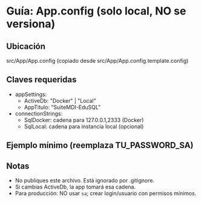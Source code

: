 # Guía: App.config (solo local, NO se versiona)

## Ubicación
src/App/App.config (copiado desde src/App/App.config.template.config)

## Claves requeridas
- appSettings:
  - ActiveDb: "Docker" | "Local"
  - AppTitulo: "SuiteMDI-EduSQL"
- connectionStrings:
  - SqlDocker: cadena para 127.0.0.1,2333 (Docker)
  - SqlLocal:  cadena para instancia local (opcional)

## Ejemplo mínimo (reemplaza TU_PASSWORD_SA)
<?xml version="1.0" encoding="utf-8" ?>
<configuration>
  <startup>
    <supportedRuntime version="v4.0" sku=".NETFramework,Version=v4.8" />
  </startup>

  <appSettings>
    <add key="ActiveDb" value="Docker" />
    <add key="AppTitulo" value="SuiteMDI-EduSQL" />
  </appSettings>

  <connectionStrings>
    <add name="SqlDocker"
         connectionString="Server=127.0.0.1,2333;Database=Ejemplo_SIN_Encripcion;User ID=sa;Password=TU_PASSWORD_SA;TrustServerCertificate=True;MultipleActiveResultSets=True;"
         providerName="System.Data.SqlClient" />
    <add name="SqlLocal"
         connectionString="Server=localhost;Database=Ejemplo_SIN_Encripcion;Integrated Security=True;TrustServerCertificate=True;MultipleActiveResultSets=True;"
         providerName="System.Data.SqlClient" />
  </connectionStrings>
</configuration>

## Notas
- No publiques este archivo. Está ignorado por .gitignore.
- Si cambias ActiveDb, la app tomará esa cadena.
- Para producción: NO usar `sa`; crear login/usuario con permisos mínimos.